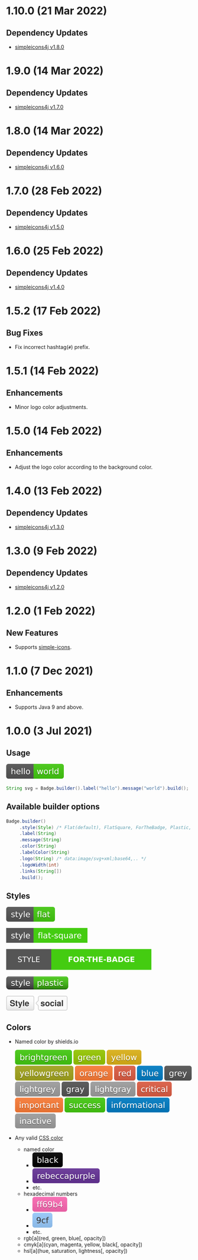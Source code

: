 # 1.10.0 (21 Mar 2022)

## Dependency Updates
- [simpleicons4j v1.8.0](https://github.com/silentsoft/simpleicons4j/releases/tag/v1.8.0)

# 1.9.0 (14 Mar 2022)

## Dependency Updates
- [simpleicons4j v1.7.0](https://github.com/silentsoft/simpleicons4j/releases/tag/v1.7.0)

# 1.8.0 (14 Mar 2022)

## Dependency Updates
- [simpleicons4j v1.6.0](https://github.com/silentsoft/simpleicons4j/releases/tag/v1.6.0)

# 1.7.0 (28 Feb 2022)

## Dependency Updates
- [simpleicons4j v1.5.0](https://github.com/silentsoft/simpleicons4j/releases/tag/v1.5.0)

# 1.6.0 (25 Feb 2022)

## Dependency Updates
- [simpleicons4j v1.4.0](https://github.com/silentsoft/simpleicons4j/releases/tag/v1.4.0)

# 1.5.2 (17 Feb 2022)

## Bug Fixes
- Fix incorrect hashtag(`#`) prefix.

# 1.5.1 (14 Feb 2022)

## Enhancements
- Minor logo color adjustments.

# 1.5.0 (14 Feb 2022)

## Enhancements
- Adjust the logo color according to the background color.

# 1.4.0 (13 Feb 2022)

## Dependency Updates
- [simpleicons4j v1.3.0](https://github.com/silentsoft/simpleicons4j/releases/tag/v1.3.0)

# 1.3.0 (9 Feb 2022)

## Dependency Updates
- [simpleicons4j v1.2.0](https://github.com/silentsoft/simpleicons4j/releases/tag/v1.2.0)

# 1.2.0 (1 Feb 2022)

## New Features
- Supports [simple-icons](https://simpleicons.org).

# 1.1.0 (7 Dec 2021)

## Enhancements
- Supports Java 9 and above.

# 1.0.0 (3 Jul 2021)

## Usage
![](src/main/javadoc/org/silentsoft/badge4j/doc-files/style-flat-label-hello-message-world.svg)
```java
String svg = Badge.builder().label("hello").message("world").build();
```

## Available builder options
```java
Badge.builder()
     .style(Style) /* Flat(default), FlatSquare, ForTheBadge, Plastic, Social */
     .label(String)
     .message(String)
     .color(String)
     .labelColor(String)
     .logo(String) /* data:image/svg+xml;base64,.. */
     .logoWidth(int)
     .links(String[])
     .build();
```

## Styles
![](src/main/javadoc/org/silentsoft/badge4j/doc-files/style-flat-label-style-message-flat.svg)

![](src/main/javadoc/org/silentsoft/badge4j/doc-files/style-flatsquare-label-style-message-flat-square.svg)

![](src/main/javadoc/org/silentsoft/badge4j/doc-files/style-forthebadge-label-style-message-for-the-badge.svg)

![](src/main/javadoc/org/silentsoft/badge4j/doc-files/style-plastic-label-style-message-plastic.svg)

![](src/main/javadoc/org/silentsoft/badge4j/doc-files/style-social-label-style-message-social.svg)

## Colors
- Named color by shields.io
  
  ![](src/main/javadoc/org/silentsoft/badge4j/doc-files/color-brightgreen.svg)
  ![](src/main/javadoc/org/silentsoft/badge4j/doc-files/color-green.svg)
  ![](src/main/javadoc/org/silentsoft/badge4j/doc-files/color-yellow.svg)
  ![](src/main/javadoc/org/silentsoft/badge4j/doc-files/color-yellowgreen.svg)
  ![](src/main/javadoc/org/silentsoft/badge4j/doc-files/color-orange.svg)
  ![](src/main/javadoc/org/silentsoft/badge4j/doc-files/color-red.svg)
  ![](src/main/javadoc/org/silentsoft/badge4j/doc-files/color-blue.svg)
  ![](src/main/javadoc/org/silentsoft/badge4j/doc-files/color-grey.svg)
  ![](src/main/javadoc/org/silentsoft/badge4j/doc-files/color-lightgrey.svg)
  ![](src/main/javadoc/org/silentsoft/badge4j/doc-files/color-gray.svg)
  ![](src/main/javadoc/org/silentsoft/badge4j/doc-files/color-lightgray.svg)
  ![](src/main/javadoc/org/silentsoft/badge4j/doc-files/color-critical.svg)
  ![](src/main/javadoc/org/silentsoft/badge4j/doc-files/color-important.svg)
  ![](src/main/javadoc/org/silentsoft/badge4j/doc-files/color-success.svg)
  ![](src/main/javadoc/org/silentsoft/badge4j/doc-files/color-informational.svg)
  ![](src/main/javadoc/org/silentsoft/badge4j/doc-files/color-inactive.svg)

- Any valid [CSS color](https://developer.mozilla.org/en-US/docs/Web/CSS/color_value)
  - named color
    - ![](src/main/javadoc/org/silentsoft/badge4j/doc-files/color-black.svg)
    - ![](src/main/javadoc/org/silentsoft/badge4j/doc-files/color-rebeccapurple.svg)
    - etc.
  - hexadecimal numbers
    - ![](src/main/javadoc/org/silentsoft/badge4j/doc-files/color-ff69b4.svg)
    - ![](src/main/javadoc/org/silentsoft/badge4j/doc-files/color-9cf.svg)
    - etc.
  - rgb[a](red, green, blue[, opacity])
  - cmyk[a](cyan, magenta, yellow, black[, opacity])
  - hsl[a](hue, saturation, lightness[, opacity])
